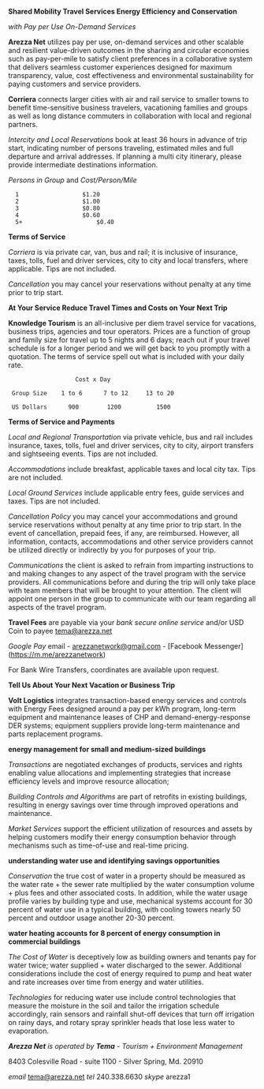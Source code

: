 **Shared Mobility Travel Services Energy Efficiency and Conservation**

*with Pay per Use On-Demand Services*

**Arezza Net** utilizes pay per use, on-demand services and other scalable and resilient value-driven outcomes in the sharing and circular economies such as pay-per-mile to satisfy client preferences in a collaborative system that delivers seamless customer experiences designed for maximum transparency, value, cost effectiveness and environmental sustainability for paying customers and service providers.

**Corriera** connects larger cities with air and rail service to smaller towns to benefit time-sensitive business travelers, vacationing families and groups as well as long distance commuters in collaboration with local and regional partners.

*Intercity and Local Reservations* book at least 36 hours in advance of trip start, indicating number of persons traveling, estimated miles and full departure and arrival addresses. If planning a multi city itinerary, please provide intermediate destinations information.

   *Persons in Group*     and        *Cost/Person/Mile*
	 
      1	                 $1.20
      2	                 $1.00
      3	                 $0.80
      4	                 $0.60
      5+	                 $0.40
      
**Terms of Service**

*Corriera* is via private car, van, bus and rail; it is inclusive of insurance, taxes, tolls, fuel and driver services, city to city and local transfers, where applicable. Tips are not included.

*Cancellation* you may cancel your reservations without penalty at any time prior to trip start.

**At Your Service Reduce Travel Times and Costs on Your Next Trip**

**Knowledge Tourism** is an all-inclusive per diem travel service for vacations, business trips, agencies and tour operators. Prices are a function of group and family size for travel up to 5 nights and 6 days; reach out if your travel schedule is for a longer period and we will get back to you promptly with a quotation. The terms of service spell out what is included with your daily rate.

                       Cost x Day
                       
     Group Size	   1 to 6	   7 to 12	   13 to 20
	 	 	 
     US Dollars	     900	    1200	      1500

**Terms of Service and Payments**

*Local and Regional Transportation* via private vehicle, bus and rail includes insurance, taxes, tolls, fuel and driver services, city to city, airport transfers and sightseeing events. Tips are not included.

*Accommodations* include breakfast, applicable taxes and local city tax. Tips are not included.

*Local Ground Services* include applicable entry fees, guide services and taxes. Tips are not included.

*Cancellation Policy* you may cancel your accommodations and ground service reservations without penalty at any time prior to trip start. In the event of cancellation, prepaid fees, if any, are reimbursed. However, all information, contacts, accommodations and other service providers cannot be utilized directly or indirectly by you for purposes of your trip.

*Communications* the client is asked to refrain from imparting instructions to and making changes to any aspect of the travel program with the service providers. All communications before and during the trip will only take place with team members that will be brought to your attention. The client will appoint one person in the group to communicate with our team regarding all aspects of the travel program.

**Travel Fees** are payable via your *bank secure online service* and/or USD Coin to payee tema@arezza.net

*Google Pay* email - arezzanetwork@gmail.com - [Facebook Messenger] (https://m.me/arezzanetwork)

For Bank Wire Transfers, coordinates are available upon request.

**Tell Us About Your Next Vacation or Business Trip**

**Volt Logistics** integrates transaction-based energy services and controls with Energy Fees designed around a pay per kWh program, long-term equipment and maintenance leases of CHP and demand-energy-response DER systems; equipment suppliers provide long-term maintenance and parts replacement programs.

**energy management for small and medium-sized buildings**

*Transactions* are negotiated exchanges of products, services and rights enabling value allocations and implementing strategies that increase efficiency levels and improve resource allocation;

*Building Controls and Algorithms* are part of retrofits in existing buildings, resulting in energy savings over time through improved operations and maintenance.

*Market Services* support the efficient utilization of resources and assets by helping customers modify their energy consumption behavior through mechanisms such as time-of-use and real-time pricing.

**understanding water use and identifying savings opportunities**

*Conservation* the true cost of water in a property should be measured as the water rate + the sewer rate multiplied by the water consumption volume + plus fees and other associated costs. In addition, while the water usage profile varies by building type and use, mechanical systems account for 30 percent of water use in a typical building, with cooling towers nearly 50 percent and outdoor usage another 20-30 percent.

**water heating accounts for 8 percent of energy consumption in commercial buildings**

*The Cost of Water* is deceptively low as building owners and tenants pay for water twice; water supplied + water discharged to the sewer. Additional considerations include the cost of energy required to pump and heat water and rate increases over time from energy and water utilities. 

*Technologies* for reducing water use include control technologies that measure the moisture in the soil and tailor the irrigation schedule accordingly, rain sensors and rainfall shut-off devices that turn off irrigation on rainy days, and rotary spray sprinkler heads that lose less water to evaporation.

_**Arezza Net** is operated by **Tema** - *Tourism + Environment Management*_

8403 Colesville Road - suite 1100 - Silver Spring, Md. 20910

*email* tema@arezza.net  *tel* 240.338.6630   *skype* arezza1


